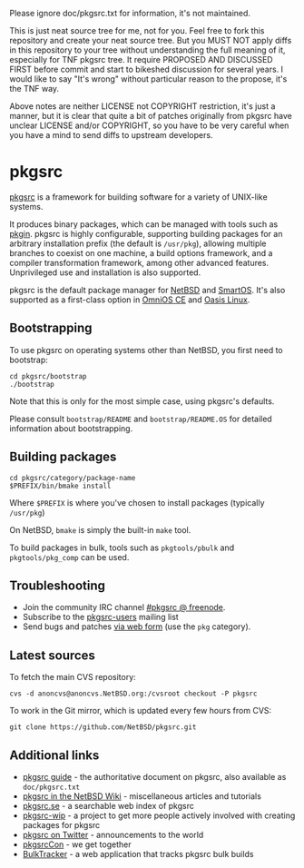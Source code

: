 Please ignore doc/pkgsrc.txt for information, it's not maintained.

This is just neat source tree for me, not for you.
Feel free to fork this repository and create your neat source tree.
But you MUST NOT apply diffs in this repository to your tree without
understanding the full meaning of it, especially for TNF pkgsrc tree.
It require PROPOSED AND DISCUSSED FIRST before commit and start to
bikeshed discussion for several years.
I would like to say "It's wrong" without particular reason to the
propose, it's the TNF way.

Above notes are neither LICENSE not COPYRIGHT restriction, it's just
a manner, but it is clear that quite a bit of patches originally from
pkgsrc have unclear LICENSE and/or COPYRIGHT, so you have to be very
careful when you have a mind to send diffs to upstream developers.

pkgsrc
======

[pkgsrc](https://pkgsrc.org) is a framework for building software for a
variety of UNIX-like systems.

It produces binary packages, which can be managed with tools such as
[pkgin](http://pkgin.net/). pkgsrc is highly configurable, supporting
building packages for an arbitrary installation prefix (the default is
`/usr/pkg`), allowing multiple branches to coexist on one machine, a
build options framework, and a compiler transformation framework, among
other advanced features. Unprivileged use and installation is also supported.

pkgsrc is the default package manager for [NetBSD](https://www.NetBSD.org)
and [SmartOS](https://www.joyent.com/smartos).
It's also supported as a first-class option in [OmniOS CE](https://omniosce.org/)
and [Oasis Linux](https://github.com/oasislinux/oasis).


Bootstrapping
-------------

To use pkgsrc on operating systems other than NetBSD, you first need to
bootstrap:

	cd pkgsrc/bootstrap
	./bootstrap

Note that this is only for the most simple case, using pkgsrc's defaults.

Please consult `bootstrap/README` and `bootstrap/README.OS` for detailed
information about bootstrapping.

Building packages
-----------------

	cd pkgsrc/category/package-name
	$PREFIX/bin/bmake install

Where `$PREFIX` is where you've chosen to install packages
(typically `/usr/pkg`)

On NetBSD, `bmake` is simply the built-in `make` tool.

To build packages in bulk, tools such as `pkgtools/pbulk` and
`pkgtools/pkg_comp` can be used.

Troubleshooting
---------------

- Join the community IRC channel [#pkgsrc @ freenode](https://webchat.freenode.net/?channels=#pkgsrc).
- Subscribe to the [pkgsrc-users](https://netbsd.org/mailinglists/#pkgsrc-users) mailing list
- Send bugs and patches [via web form](https://www.netbsd.org/cgi-bin/sendpr.cgi?gndb=netbsd) (use the `pkg` category).

Latest sources
--------------

To fetch the main CVS repository:

	cvs -d anoncvs@anoncvs.NetBSD.org:/cvsroot checkout -P pkgsrc

To work in the Git mirror, which is updated every few hours from CVS:

	git clone https://github.com/NetBSD/pkgsrc.git

Additional links
----------------

- [pkgsrc guide](https://www.netbsd.org/docs/pkgsrc/) - the authoritative document on pkgsrc, also available as `doc/pkgsrc.txt`
- [pkgsrc in the NetBSD Wiki](https://wiki.netbsd.org/pkgsrc/) - miscellaneous articles and tutorials
- [pkgsrc.se](https://pkgsrc.se/) - a searchable web index of pkgsrc
- [pkgsrc-wip](https://pkgsrc.org/wip/) - a project to get more people actively involved with creating packages for pkgsrc
- [pkgsrc on Twitter](https://twitter.com/pkgsrc) - announcements to the world
- [pkgsrcCon](https://pkgsrc.org/pkgsrcCon) - we get together
- [BulkTracker](https://bulktracker.appspot.com/) - a web application that tracks pkgsrc bulk builds
